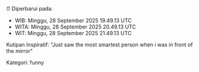 ⏰ Diperbarui pada:
- WIB: Minggu, 28 September 2025 19.49.13 UTC
- WITA: Minggu, 28 September 2025 20.49.13 UTC
- WIT: Minggu, 28 September 2025 21.49.13 UTC

Kutipan Inspiratif:
"Just saw the most smartest person when i was in front of the mirror"


Kategori: funny

